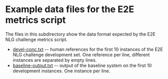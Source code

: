 Example data files for the E2E metrics script
=============================================

The files in this subdirectory show the data format expected by the E2E NLG 
challenge metrics script.

* [devel-conc.txt](devel-conc.txt) -- human references for the first 10 instances
    of the E2E NLG challenge development set. One reference per line, different 
    instances are separated by empty lines.
* [baseline-output.txt](baseline-output.txt) -- output of the baseline system on
    the first 10 development instances. One instance per line.

